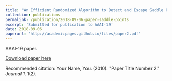 ```yaml
---
title: "An Efficient Randomized Algorithm to Detect and Escape Saddle Points"
collection: publications
permalink: /publication/2018-09-06-paper-saddle-points
excerpt: 'Submitted for publication to AAAI-19'
date: 2018-09-06
paperurl: 'http://academicpages.github.io/files/paper2.pdf'
---
```

AAAI-19 paper.

[Download paper here](http://academicpages.github.io/files/paper2.pdf)

Recommended citation: Your Name, You. (2010). "Paper Title Number 2." <i>Journal 1</i>. 1(2).
